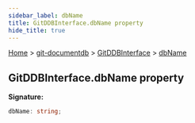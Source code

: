 ```yaml
---
sidebar_label: dbName
title: GitDDBInterface.dbName property
hide_title: true
---
```


[Home](./index.md) &gt; [git-documentdb](./git-documentdb.md) &gt; [GitDDBInterface](./git-documentdb.gitddbinterface.md) &gt; [dbName](./git-documentdb.gitddbinterface.dbname.md)

## GitDDBInterface.dbName property

<b>Signature:</b>

```typescript
dbName: string;
```
